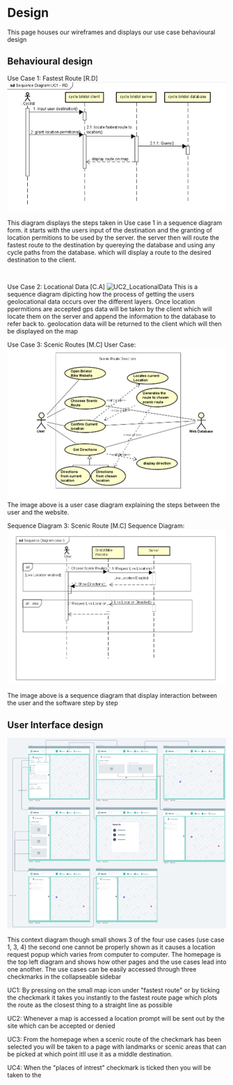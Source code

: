 # Design
This page houses our wireframes and displays our use case behavioural design
## Behavioural design
<!---Place for all our designs including wire frames and sequence diagrams. Label your diagrams with which use case they are for along with your initials and follow up with a short description of what your design is depicting.

TODO: Describe a concrete scenario for each use-case. 
Describe it in terms of interactions between the components introduces above, and the actors introduced in your requirements.--->

Use Case 1: Fastest Route [R.D]
![Insert your Interaction/Sequence Diagrams for each use-case here.](images/Sequence_diagram_UC1-RD.png)

This diagram displays the steps taken in Use case 1 in a sequence diagram form. it starts with the users input of the destination and the granting of location permitions to be used by the server. the server then will route the fastest route to the destination by quereying the database and using any cycle paths from the database. which will display a route to the desired destination to the client. 
<br>

</br>

Use Case 2: Locational Data [C.A]
![UC2_LocationalData](https://user-images.githubusercontent.com/70335031/205282542-ecda8b7d-cbf3-4bb1-90f1-58cce7ac218f.PNG)
This is a sequence diagram dipicting how the process of getting the users geolocational data occurs over the different layers. Once location ppermitions are accepted gps data will be taken by the client which will locate them on the server and append the information to the database to refer back to. geolocation data will be returned to the client which will then be displayed on the map

Use Case 3: Scenic Routes [M.C]
User Case:
![UC3](images/ScenicRouteUC.png) 
The image above is a user case diagram explaining the steps between the user and the website. 

Sequence Diagram 3: Scenic Route [M.C]
Sequence Diagram: 
![UC3](images/sdmc.png)

The image above is a sequence diagram that display interaction between the user and the software step by step



## User Interface design

![Insert your wireframe screenshots for each use-case here](images/Cycle_Bristol_wireframe.png)

This context diagram though small shows 3 of the four use cases (use case 1, 3, 4) the second one cannot be properly shown as it causes a location request popup which varies from computer to computer. The homepage is the top left diagram and shows how other pages and the use cases lead into one another. The use cases can be easily accessed through three checkmarks in the collapseable sidebar 

UC1: By pressing on the small map icon under "fastest route" or by ticking the checkmark it takes you instantly to the fastest route page which plots the route as the closest thing to a straight line as possible

UC2: Whenever a map is accessed a location prompt will be sent out by the site which can be accepted or denied

UC3: From the homepage when a scenic route of the checkmark has been selected you will be taken to a page with landmarks or scenic areas that can be picked at which point itll use it as a middle destination.

UC4: When the "places of intrest" checkmark is ticked then you will be taken to the 
